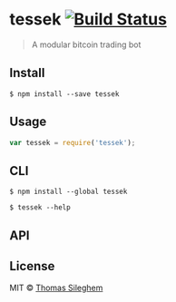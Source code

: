 # tessek [![Build Status](https://travis-ci.org/mastilver/tessek.svg?branch=master)](https://travis-ci.org/mastilver/tessek)

> A modular bitcoin trading bot


## Install

```
$ npm install --save tessek
```


## Usage

```js
var tessek = require('tessek');


```


## CLI

```
$ npm install --global tessek
```
```
$ tessek --help
```


## API




## License

MIT © [Thomas Sileghem](http://github.com/mastilver)

